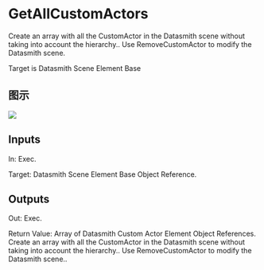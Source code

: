 # GetAllCustomActors

Create an array with all the CustomActor in the Datasmith scene without taking into account the hierarchy.. Use RemoveCustomActor to modify the Datasmith scene.

Target is Datasmith Scene Element Base

## 图示

![]($-20221218-18395347.png)

## Inputs

In: Exec.

Target: Datasmith Scene Element Base Object Reference.  

## Outputs

Out: Exec.

Return Value: Array of Datasmith Custom Actor Element Object References. Create an array with all the CustomActor in the Datasmith scene without taking into account the hierarchy.. Use RemoveCustomActor to modify the Datasmith scene..

